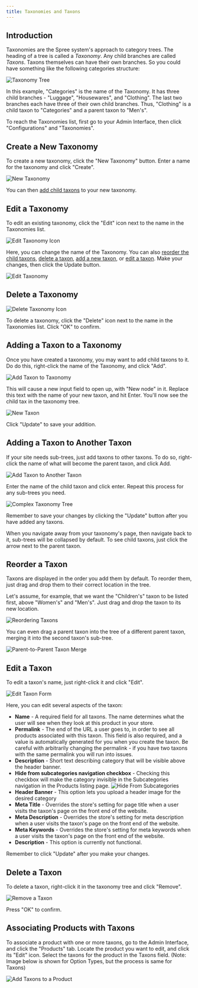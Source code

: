 ```yaml
---
title: Taxonomies and Taxons
---
```


## Introduction

Taxonomies are the Spree system's approach to category trees. The heading of a tree is called a _Taxonomy_. Any child branches are called _Taxons_. Taxons themselves can have their own branches. So you could have something like the following categories structure:

![Taxonomy Tree](../../../images/user/config/taxonomy_tree.jpg)

In this example, "Categories" is the name of the Taxonomy. It has three child branches - "Luggage", "Housewares", and "Clothing". The last two branches each have three of their own child branches. Thus, "Clothing" is a child taxon to "Categories" and a parent taxon to "Men's".

To reach the Taxonomies list, first go to your Admin Interface, then click "Configurations" and "Taxonomies".

## Create a New Taxonomy

To create a new taxonomy, click the "New Taxonomy" button. Enter a name for the taxonomy and click "Create".

![New Taxonomy](../../../images/user/config/new_taxonomy.jpg)

You can then [add child taxons](#adding-a-taxon-to-a-taxonomy) to your new taxonomy.

## Edit a Taxonomy

To edit an existing taxonomy, click the "Edit" icon next to the name in the Taxonomies list.

![Edit Taxonomy Icon](../../../images/user/config/edit_taxonomy_icon.jpg)

Here, you can change the name of the Taxonomy. You can also [reorder the child taxons](#reorder-a-taxon), [delete a taxon](#delete-a-taxon), [add a new taxon](#adding-a-taxon-to-a-taxonomy), or [edit a taxon](#edit-a-taxon). Make your changes, then click the Update button.

![Edit Taxonomy](../../../images/user/config/edit_taxonomy.jpg)

## Delete a Taxonomy

![Delete Taxonomy Icon](../../../images/user/config/delete_taxonomy_icon.jpg)

To delete a taxonomy, click the "Delete" icon next to the name in the Taxonomies list. Click "OK" to confirm.

## Adding a Taxon to a Taxonomy

Once you have created a taxonomy, you may want to add child taxons to it. Do do this, right-click the name of the Taxonomy, and click "Add".

![Add Taxon to Taxonomy](../../../images/user/config/add_taxon_to_taxonomy.jpg)

This will cause a new input field to open up, with "New node" in it. Replace this text with the name of your new taxon, and hit Enter. You'll now see the child tax in the taxonomy tree.

![New Taxon](../../../images/user/config/new_taxon.jpg)

Click "Update" to save your addition.

## Adding a Taxon to Another Taxon

If your site needs sub-trees, just add taxons to other taxons. To do so, right-click the name of what will become the parent taxon, and click Add.

![Add Taxon to Another Taxon](../../../images/user/config/add_taxon_to_taxon.jpg)

Enter the name of the child taxon and click enter. Repeat this process for any sub-trees you need.

![Complex Taxonomy Tree](../../../images/user/config/complex_taxonomy_tree.jpg)

Remember to save your changes by clicking the "Update" button after you have added any taxons.

<alert kind="note">
When you navigate away from your taxonomy's page, then navigate back to it, sub-trees will be collapsed by default. To see child taxons, just click the arrow next to the parent taxon.
</alert>

## Reorder a Taxon

Taxons are displayed in the order you add them by default. To reorder them, just drag and drop them to their correct location in the tree.

Let's assume, for example, that we want the "Children's" taxon to be listed first, above "Women's" and "Men's". Just drag and drop the taxon to its new location.

![Reordering Taxons](../../../images/user/config/reorder_taxons.jpg)

You can even drag a parent taxon into the tree of a different parent taxon, merging it into the second taxon's sub-tree.

![Parent-to-Parent Taxon Merge](../../../images/user/config/parent_into_parent_taxon_merge.jpg)

## Edit a Taxon

To edit a taxon's name, just right-click it and click "Edit".

![Edit Taxon Form](../../../images/user/config/edit_taxon.jpg)

Here, you can edit several aspects of the taxon:

* **Name** - A required field for all taxons. The name determines what the user will see when they look at this product in your store.
* **Permalink** - The end of the URL a user goes to, in order to see all products associated with this taxon. This field is also required, and a value is automatically generated for you when you create the taxon. Be careful with arbitrarily changing the permalink - if you have two taxons with the same permalink you will run into issues.
* **Description** - Short text describing category that will be visible above the header banner.
* **Hide from subcategories navigation checkbox** - Checking this checkbox will make the category invisible in the Subcategories navigation in the Products listing page.
![Hide From Subcategories](../../../images/user/products/hide_from_subcategories.jpg)
* **Header Banner** - This option lets you upload a header image for the desired category
* **Meta Title** - Overrides the store's setting for page title when a user visits the taxon's page on the front end of the website.
* **Meta Description** - Overrides the store's setting for meta description when a user visits the taxon's page on the front end of the website.
* **Meta Keywords** - Overrides the store's setting for meta keywords when a user visits the taxon's page on the front end of the website.
* **Description** - This option is currently not functional.

Remember to click "Update" after you make your changes.

## Delete a Taxon

To delete a taxon, right-click it in the taxonomy tree and click "Remove".

![Remove a Taxon](../../../images/user/config/remove_taxon.jpg)

Press "OK" to confirm.

## Associating Products with Taxons

To associate a product with one or more taxons, go to the Admin Interface, and click the "Products" tab. Locate the product you want to edit, and click its "Edit" icon. Select the taxons for the product in the Taxons field. (Note: Image below is shown for Option Types, but the process is same for Taxons)

![Add Taxons to a Product](../../../images/user/config/add_taxons_to_product.jpg)
